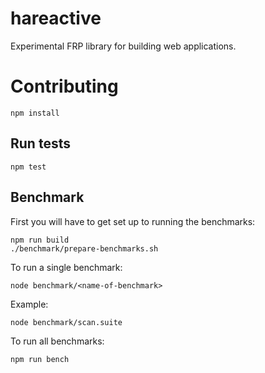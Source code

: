 # hareactive
Experimental FRP library for building web applications.


# Contributing

```
npm install
```

## Run tests

```
npm test
```

## Benchmark

First you will have to get set up to running the benchmarks:

```
npm run build
./benchmark/prepare-benchmarks.sh
```

To run a single benchmark:
```
node benchmark/<name-of-benchmark>
```

Example:
```
node benchmark/scan.suite
```

To run all benchmarks:

```
npm run bench
```
